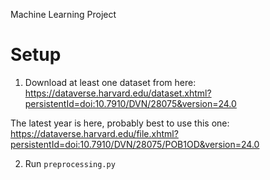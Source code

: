 Machine Learning Project

# Setup
1. Download at least one dataset from here:
https://dataverse.harvard.edu/dataset.xhtml?persistentId=doi:10.7910/DVN/28075&version=24.0

The latest year is here, probably best to use this one:
https://dataverse.harvard.edu/file.xhtml?persistentId=doi:10.7910/DVN/28075/POB1OD&version=24.0

2. Run `preprocessing.py`
